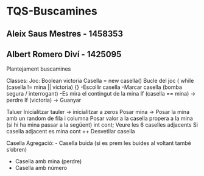 # TQS-Buscamines
## Aleix Saus Mestres - 1458353
## Albert Romero Diví - 1425095


Plantejament buscamines

Classes:
Joc:
    Boolean victoria
    Casella = new casella()
    Bucle del joc ( while (casella != mina || victoria) {} 
        -Escollir casella 
        -Marcar casella (bomba segura / interrogant)
        -Es mira el contingut de la mina
    If (casella == mina) → perdre
    If (victoria) → Guanyar

Taluer
    Inicialitzar tauler → inicialitzar a zeros
    Posar mina → Posar la mina amb un random de fila i columna
    Posar valor a la casella propera a la mina (si hi ha mina passar a la següent)
        int cont;
        Veure les 6 caselles adjacents
        Si casella adjacent es mina cont ++
    Desvetllar casella
        
Casella
    Agregació:      - Casella buida (si es prem les buides al voltant també s’obren)
- Casella amb mina (perdre)
- Casella amb número
